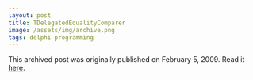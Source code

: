 ```yaml
---
layout: post
title: TDelegatedEqualityComparer
image: /assets/img/archive.png
tags: delphi programming
---
```

This archived post was originally published on February 5, 2009. Read it [here](/alex.ciobanu.org/index7665.html).
